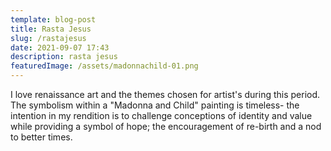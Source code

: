 ```yaml
---
template: blog-post
title: Rasta Jesus
slug: /rastajesus
date: 2021-09-07 17:43
description: rasta jesus
featuredImage: /assets/madonnachild-01.png
---
```

I love renaissance art and the themes chosen for artist's during this period. The symbolism within a "Madonna and Child" painting is timeless- the intention in my rendition is to challenge conceptions of identity and value while providing a symbol of hope; the encouragement of re-birth and a nod to better times.